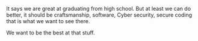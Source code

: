 It says we are great at graduating from high school. But at least we can do better, it should be craftsmanship, software, Cyber security, secure coding that is what we want to see there.

We want to be the best at that stuff.
